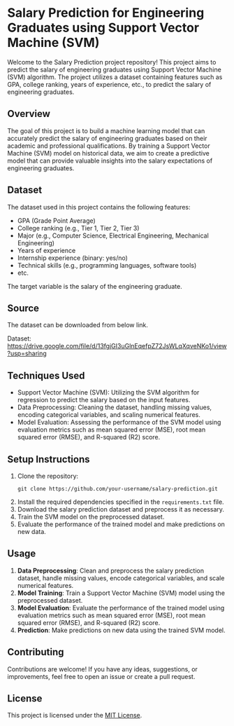 # Salary Prediction for Engineering Graduates using Support Vector Machine (SVM)

Welcome to the Salary Prediction project repository! This project aims to predict the salary of engineering graduates using Support Vector Machine (SVM) algorithm. The project utilizes a dataset containing features such as GPA, college ranking, years of experience, etc., to predict the salary of engineering graduates.

## Overview
The goal of this project is to build a machine learning model that can accurately predict the salary of engineering graduates based on their academic and professional qualifications. By training a Support Vector Machine (SVM) model on historical data, we aim to create a predictive model that can provide valuable insights into the salary expectations of engineering graduates.

## Dataset
The dataset used in this project contains the following features:
- GPA (Grade Point Average)
- College ranking (e.g., Tier 1, Tier 2, Tier 3)
- Major (e.g., Computer Science, Electrical Engineering, Mechanical Engineering)
- Years of experience
- Internship experience (binary: yes/no)
- Technical skills (e.g., programming languages, software tools)
- etc.

The target variable is the salary of the engineering graduate.

## Source
The dataset can be downloaded from below link.

Dataset: https://drive.google.com/file/d/13fgjGI3uGlnEqefpZ72JsWLqXqveNKo1/view?usp=sharing

## Techniques Used
- Support Vector Machine (SVM): Utilizing the SVM algorithm for regression to predict the salary based on the input features.
- Data Preprocessing: Cleaning the dataset, handling missing values, encoding categorical variables, and scaling numerical features.
- Model Evaluation: Assessing the performance of the SVM model using evaluation metrics such as mean squared error (MSE), root mean squared error (RMSE), and R-squared (R2) score.

## Setup Instructions
1. Clone the repository:
   ```
   git clone https://github.com/your-username/salary-prediction.git
   ```
2. Install the required dependencies specified in the `requirements.txt` file.
3. Download the salary prediction dataset and preprocess it as necessary.
4. Train the SVM model on the preprocessed dataset.
5. Evaluate the performance of the trained model and make predictions on new data.

## Usage
1. **Data Preprocessing**: Clean and preprocess the salary prediction dataset, handle missing values, encode categorical variables, and scale numerical features.
2. **Model Training**: Train a Support Vector Machine (SVM) model using the preprocessed dataset.
3. **Model Evaluation**: Evaluate the performance of the trained model using evaluation metrics such as mean squared error (MSE), root mean squared error (RMSE), and R-squared (R2) score.
4. **Prediction**: Make predictions on new data using the trained SVM model.

## Contributing
Contributions are welcome! If you have any ideas, suggestions, or improvements, feel free to open an issue or create a pull request.

## License
This project is licensed under the [MIT License](LICENSE).
